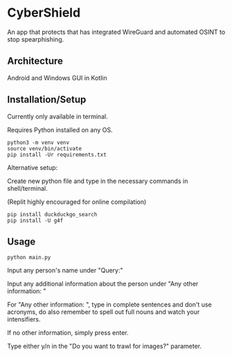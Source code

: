 # CyberShield

An app that protects that has integrated WireGuard and automated OSINT to stop spearphishing.

## Architecture

Android and Windows GUI in Kotlin

## Installation/Setup

Currently only available in terminal. 

Requires Python installed on any OS.

```
python3 -m venv venv
source venv/bin/activate
pip install -Ur requirements.txt
```

Alternative setup:

Create new python file and type in the necessary commands in shell/terminal.

(Replit highly encouraged for online compilation)

```
pip install duckduckgo_search
pip install -U g4f
```
## Usage

```
python main.py
```

Input any person's name under "Query:"

Input any additional information about the person under "Any other information: "

For "Any other information: ", type in complete sentences and don't use acronyms, do also remember to spell out full nouns and watch your intensifiers.

If no other information, simply press enter.

Type either y/n in the "Do you want to trawl for images?" parameter.
